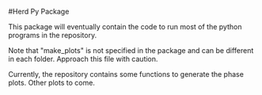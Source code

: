 #Herd Py Package

This package will eventually contain the code to run most of the python programs in the repository. 

Note that "make_plots" is not specified in the package and can be different in each folder. Approach this file with caution.

Currently, the repository contains some functions to generate the phase plots. Other plots to come.


